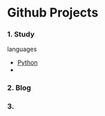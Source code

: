 Github Projects
======

### 1. Study

languages
- [Python](https://github.com/KellyChan/Python)
- 

### 2. Blog
### 3. 

